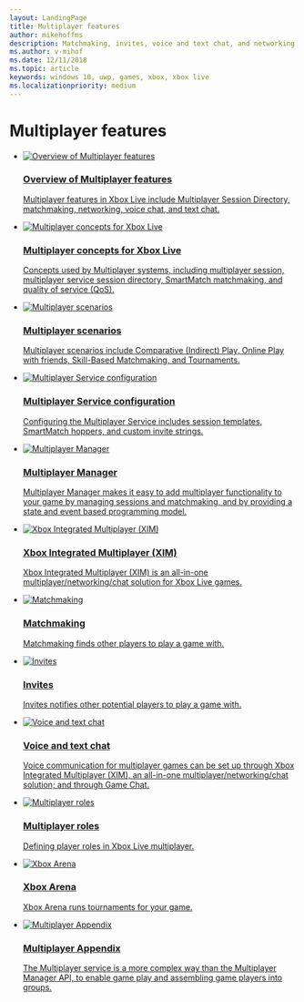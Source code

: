 ```yaml
---
layout: LandingPage
title: Multiplayer features
author: mikehoffms
description: Matchmaking, invites, voice and text chat, and networking.
ms.author: v-mihof
ms.date: 12/11/2018
ms.topic: article
keywords: windows 10, uwp, games, xbox, xbox live
ms.localizationpriority: medium
---
```


<h1>Multiplayer features</h1>

<ul class="cardsF panelContent cols cols2">
    <li>
        <a href="multiplayer-intro.md">
            <div class="cardSize">
                <div class="cardPadding">
                    <div class="card">
                        <div class="cardImageOuter">
                            <div class="cardImage">
                                <img src="https://docs.microsoft.com/media/common/i_overview.svg" alt="Overview of Multiplayer features" />
                            </div>
                        </div>
                        <div class="cardText">
                            <h3>Overview of Multiplayer features</h3>
                            <p>Multiplayer features in Xbox Live include Multiplayer Session Directory, matchmaking, networking, voice chat, and text chat.</p>
                        </div>
                    </div>
                </div>
            </div>
        </a>
    </li>
    <li>
        <a href="multiplayer-concepts.md">
            <div class="cardSize">
                <div class="cardPadding">
                    <div class="card">
                        <div class="cardImageOuter">
                            <div class="cardImage">
                                <img src="https://docs.microsoft.com/media/common/i_reference.svg" alt="Multiplayer concepts for Xbox Live" />
                            </div>
                        </div>
                        <div class="cardText">
                            <h3>Multiplayer concepts for Xbox Live</h3>
                            <p>Concepts used by Multiplayer systems, including multiplayer session, multiplayer service session directory, SmartMatch matchmaking, and quality of service (QoS).</p>
                        </div>
                    </div>
                </div>
            </div>
        </a>
    </li>
    <li>
        <a href="multiplayer-scenarios.md">
            <div class="cardSize">
                <div class="cardPadding">
                    <div class="card">
                        <div class="cardImageOuter">
                            <div class="cardImage">
                                <img src="https://docs.microsoft.com/media/common/i_road-map.svg" alt="Multiplayer scenarios" />
                            </div>
                        </div>
                        <div class="cardText">
                            <h3>Multiplayer scenarios</h3>
                            <p>Multiplayer scenarios include Comparative (Indirect) Play, Online Play with friends, Skill-Based Matchmaking, and Tournaments.</p>
                        </div>
                    </div>
                </div>
            </div>
        </a>
    </li>
    <li>
        <a href="service-configuration/multiplayer-service-configuration.md">
            <div class="cardSize">
                <div class="cardPadding">
                    <div class="card">
                        <div class="cardImageOuter">
                            <div class="cardImage">
                                <img src="https://docs.microsoft.com/media/common/i_drivers.svg" alt="Multiplayer Service configuration" />
                            </div>
                        </div>
                        <div class="cardText">
                            <h3>Multiplayer Service configuration</h3>
                            <p>Configuring the Multiplayer Service includes session templates, SmartMatch hoppers, and custom invite strings.</p>
                        </div>
                    </div>
                </div>
            </div>
        </a>
    </li>
    <li>
        <a href="multiplayer-manager/multiplayer-manager.md">
            <div class="cardSize">
                <div class="cardPadding">
                    <div class="card">
                        <div class="cardImageOuter">
                            <div class="cardImage">
                                <img src="https://docs.microsoft.com/media/common/i_agent.svg" alt="Multiplayer Manager" />
                            </div>
                        </div>
                        <div class="cardText">
                            <h3>Multiplayer Manager</h3>
                            <p>Multiplayer Manager makes it easy to add multiplayer functionality to your game by managing sessions and matchmaking, and by providing a state and event based programming model.</p>
                        </div>
                    </div>
                </div>
            </div>
        </a>
    </li>
    <li>
        <a href="xbox-integrated-multiplayer/xbox-integrated-multiplayer.md">
            <div class="cardSize">
                <div class="cardPadding">
                    <div class="card">
                        <div class="cardImageOuter">
                            <div class="cardImage">
                                <img src="https://docs.microsoft.com/media/common/i_agent.svg" alt="Xbox Integrated Multiplayer (XIM)" />
                            </div>
                        </div>
                        <div class="cardText">
                            <h3>Xbox Integrated Multiplayer (XIM)</h3>
                            <p>Xbox Integrated Multiplayer (XIM) is an all-in-one multiplayer/networking/chat solution for Xbox Live games.</p>
                        </div>
                    </div>
                </div>
            </div>
        </a>
    </li>
    <li>
        <a href="matchmaking/matchmaking.md">
            <div class="cardSize">
                <div class="cardPadding">
                    <div class="card">
                        <div class="cardImageOuter">
                            <div class="cardImage">
                                <img src="https://docs.microsoft.com/media/common/i_pull-request.svg" alt="Matchmaking" />
                            </div>
                        </div>
                        <div class="cardText">
                            <h3>Matchmaking</h3>
                            <p>Matchmaking finds other players to play a game with.</p>
                        </div>
                    </div>
                </div>
            </div>
        </a>
    </li>
    <li>
        <a href="invite/multiplayer-invite.md">
            <div class="cardSize">
                <div class="cardPadding">
                    <div class="card">
                        <div class="cardImageOuter">
                            <div class="cardImage">
                                <img src="https://docs.microsoft.com/media/common/i_mail.svg" alt="Invites" />
                            </div>
                        </div>
                        <div class="cardText">
                            <h3>Invites</h3>
                            <p>Invites notifies other potential players to play a game with.</p>
                        </div>
                    </div>
                </div>
            </div>
        </a>
    </li>
    <li>
        <a href="../features/multiplayer/voice/index.md">
            <div class="cardSize">
                <div class="cardPadding">
                    <div class="card">
                        <div class="cardImageOuter">
                            <div class="cardImage">
                                <img src="https://docs.microsoft.com/media/common/i_blog.svg" alt="Voice and text chat" />
                            </div>
                        </div>
                        <div class="cardText">
                            <h3>Voice and text chat</h3>
                            <p>Voice communication for multiplayer games can be set up through Xbox Integrated Multiplayer (XIM), an all-in-one multiplayer/networking/chat solution; and through Game Chat.</p>
                        </div>
                    </div>
                </div>
            </div>
        </a>
    </li>
    <li>
        <a href="multiplayer-roles.md">
            <div class="cardSize">
                <div class="cardPadding">
                    <div class="card">
                        <div class="cardImageOuter">
                            <div class="cardImage">
                                <img src="https://docs.microsoft.com/media/common/i_account-management.svg" alt="Multiplayer roles" />
                            </div>
                        </div>
                        <div class="cardText">
                            <h3>Multiplayer roles</h3>
                            <p>Defining player roles in Xbox Live multiplayer.</p>
                        </div>
                    </div>
                </div>
            </div>
        </a>
    </li>
    <li>
        <a href="arena/xbox-arena.md">
            <div class="cardSize">
                <div class="cardPadding">
                    <div class="card">
                        <div class="cardImageOuter">
                            <div class="cardImage">
                                <img src="https://docs.microsoft.com/media/common/i_generic-database.svg" alt="Xbox Arena" />
                            </div>
                        </div>
                        <div class="cardText">
                            <h3>Xbox Arena</h3>
                            <p>Xbox Arena runs tournaments for your game.</p>
                        </div>
                    </div>
                </div>
            </div>
        </a>
    </li>
    <li>
        <a href="multiplayer-appendix/multiplayer-appendix.md">
            <div class="cardSize">
                <div class="cardPadding">
                    <div class="card">
                        <div class="cardImageOuter">
                            <div class="cardImage">
                                <img src="https://docs.microsoft.com/media/common/i_library.svg" alt="Multiplayer Appendix" />
                            </div>
                        </div>
                        <div class="cardText">
                            <h3>Multiplayer Appendix</h3>
                            <p>The Multiplayer service is a more complex way than the Multiplayer Manager API, to enable game play and assembling game players into groups.</p>
                        </div>
                    </div>
                </div>
            </div>
        </a>
    </li>
</ul>

